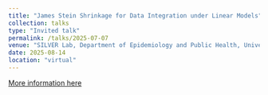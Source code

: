 ```yaml
---
title: "James Stein Shrinkage for Data Integration under Linear Models"
collection: talks
type: "Invited talk"
permalink: /talks/2025-07-07
venue: "SILVER Lab, Department of Epidemiology and Public Health, University of Maryland"
date: 2025-08-14
location: "virtual"
---
```


[More information here](https://sites.google.com/view/chixiangchen/silver-lab?authuser=0)

